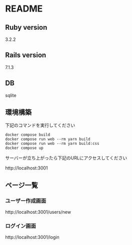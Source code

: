 # README

## Ruby version
3.2.2

## Rails version
7.1.3

## DB
sqlite

## 環境構築
下記のコマンドを実行してください

```
docker compose build
docker compose run web --rm yarn build
docker compose run web --rm yarn build:css
docker compose up
```

サーバーが立ち上がったら下記のURLにアクセスしてください

http://localhost:3001

## ページ一覧

### ユーザー作成画面
http://localhost:3001/users/new

### ログイン画面
http://localhost:3001/login
